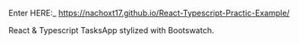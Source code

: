 Enter HERE:\_ https://nachoxt17.github.io/React-Typescript-Practic-Example/

React & Typescript TasksApp stylized with Bootswatch.

